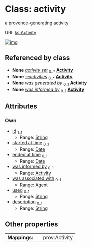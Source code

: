
# Class: activity


a provence-generating activity

URI: [ks:Activity](https://w3id.org/linkml/tests/kitchen_sink/Activity)


[![img](https://yuml.me/diagram/nofunky;dir:TB/class/[Agent],[Agent]<was%20associated%20with%200..1-%20[Activity&#124;id:string;started_at_time:date%20%3F;ended_at_time:date%20%3F;used:string%20%3F;description:string%20%3F],[Activity]<was%20informed%20by%200..1-%20[Activity],[Dataset]++-%20activities%200..*>[Activity],[Dataset])](https://yuml.me/diagram/nofunky;dir:TB/class/[Agent],[Agent]<was%20associated%20with%200..1-%20[Activity&#124;id:string;started_at_time:date%20%3F;ended_at_time:date%20%3F;used:string%20%3F;description:string%20%3F],[Activity]<was%20informed%20by%200..1-%20[Activity],[Dataset]++-%20activities%200..*>[Activity],[Dataset])

## Referenced by class

 *  **None** *[activity set](activity_set.md)*  <sub>0..\*</sub>  **[Activity](Activity.md)**
 *  **None** *[➞activities](dataset__activities.md)*  <sub>0..\*</sub>  **[Activity](Activity.md)**
 *  **None** *[was generated by](was_generated_by.md)*  <sub>0..1</sub>  **[Activity](Activity.md)**
 *  **None** *[was informed by](was_informed_by.md)*  <sub>0..1</sub>  **[Activity](Activity.md)**

## Attributes


### Own

 * [id](id.md)  <sub>1..1</sub>
     * Range: [String](String.md)
 * [started at time](started_at_time.md)  <sub>0..1</sub>
     * Range: [Date](Date.md)
 * [ended at time](ended_at_time.md)  <sub>0..1</sub>
     * Range: [Date](Date.md)
 * [was informed by](was_informed_by.md)  <sub>0..1</sub>
     * Range: [Activity](Activity.md)
 * [was associated with](was_associated_with.md)  <sub>0..1</sub>
     * Range: [Agent](Agent.md)
 * [used](used.md)  <sub>0..1</sub>
     * Range: [String](String.md)
 * [description](description.md)  <sub>0..1</sub>
     * Range: [String](String.md)

## Other properties

|  |  |  |
| --- | --- | --- |
| **Mappings:** | | prov:Activity |

